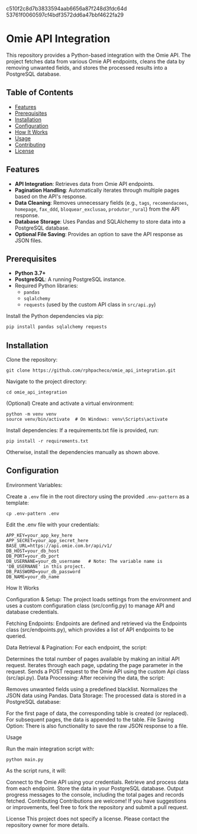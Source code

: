 c510f2c8d7b3833594aab6656a87f248d3fdc64d
53761f0060597cf4bdf3572dd6a47bbf4622fa29
# Omie API Integration

This repository provides a Python-based integration with the Omie API. The project fetches data from various Omie API endpoints, cleans the data by removing unwanted fields, and stores the processed results into a PostgreSQL database.

## Table of Contents

- [Features](#features)
- [Prerequisites](#prerequisites)
- [Installation](#installation)
- [Configuration](#configuration)
- [How It Works](#how-it-works)
- [Usage](#usage)
- [Contributing](#contributing)
- [License](#license)

## Features

- **API Integration**: Retrieves data from Omie API endpoints.
- **Pagination Handling**: Automatically iterates through multiple pages based on the API's response.
- **Data Cleaning**: Removes unnecessary fields (e.g., `tags`, `recomendacoes`, `homepage`, `fax_ddd`, `bloquear_exclusao`, `produtor_rural`) from the API response.
- **Database Storage**: Uses Pandas and SQLAlchemy to store data into a PostgreSQL database.
- **Optional File Saving**: Provides an option to save the API response as JSON files.

## Prerequisites

- **Python 3.7+**
- **PostgreSQL**: A running PostgreSQL instance.
- Required Python libraries:
  - `pandas`
  - `sqlalchemy`
  - `requests` (used by the custom API class in `src/api.py`)

Install the Python dependencies via pip:
```bash
pip install pandas sqlalchemy requests
````

## Installation
Clone the repository:
```
git clone https://github.com/rphpacheco/omie_api_integration.git
```
Navigate to the project directory:

```
cd omie_api_integration
```

(Optional) Create and activate a virtual environment:

```
python -m venv venv
source venv/bin/activate  # On Windows: venv\Scripts\activate
````

Install dependencies: If a requirements.txt file is provided, run:

```
pip install -r requirements.txt
```

Otherwise, install the dependencies manually as shown above.

## Configuration
Environment Variables:

Create a `.env` file in the root directory using the provided `.env-pattern` as a template:

```
cp .env-pattern .env
```

Edit the .env file with your credentials:

```
APP_KEY=your_app_key_here
APP_SECRET=your_app_secret_here
BASE_URL=https://api.omie.com.br/api/v1/
DB_HOST=your_db_host
DB_PORT=your_db_port
DB_USERNANE=your_db_username   # Note: The variable name is 'DB_USERNANE' in this project.
DB_PASSWORD=your_db_password
DB_NAME=your_db_name
```

How It Works

Configuration & Setup:
The project loads settings from the environment and uses a custom configuration class (src/config.py) to manage API and database credentials.

Fetching Endpoints:
Endpoints are defined and retrieved via the Endpoints class (src/endpoints.py), which provides a list of API endpoints to be queried.

Data Retrieval & Pagination:
For each endpoint, the script:

Determines the total number of pages available by making an initial API request.
Iterates through each page, updating the page parameter in the request.
Sends a POST request to the Omie API using the custom Api class (src/api.py).
Data Processing:
After receiving the data, the script:

Removes unwanted fields using a predefined blacklist.
Normalizes the JSON data using Pandas.
Data Storage:
The processed data is stored in a PostgreSQL database:

For the first page of data, the corresponding table is created (or replaced).
For subsequent pages, the data is appended to the table.
File Saving Option:
There is also functionality to save the raw JSON response to a file.

Usage

Run the main integration script with:

```
python main.py
```

As the script runs, it will:

Connect to the Omie API using your credentials.
Retrieve and process data from each endpoint.
Store the data in your PostgreSQL database.
Output progress messages to the console, including the total pages and records fetched.
Contributing
Contributions are welcome! If you have suggestions or improvements, feel free to fork the repository and submit a pull request.

License
This project does not specify a license. Please contact the repository owner for more details.